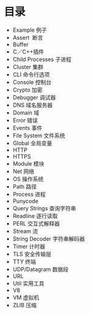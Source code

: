 目录
======
+ Example 例子   
+ Assert  断言  
+ Buffer
+ C／C++插件
+ Child Processes 子进程
+ Cluster 集群
+ CLI 命令行选项
+ Console 控制台
+ Crypto 加密
+ Debugger 调试器
+ DNS 域名服务器
+ Domain 域
+ Error 错误
+ Events 事件
+ File System 文件系统
+ Global 全局变量  
+ HTTP
+ HTTPS
+ Module 模块
+ Net 网络
+ OS 操作系统
+ Path 路径
+ Process 进程
+ Punycode
+ Query Strings 查询字符串
+ Readline 逐行读取
+ PERL 交互式解释器
+ Stream 流
+ String Decoder 字符串解码器
+ Timer 计时器
+ TLS 安全传输层
+ TTY 终端
+ UDP/Datagram 数据段 
+ URL 
+ Util 实用工具
+ V8
+ VM 虚拟机
+ ZLIB 压缩
